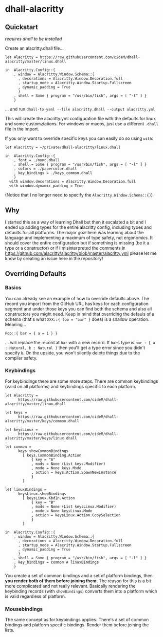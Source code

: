 # dhall-alacritty

## Quickstart

_requires dhall to be installed_

Create an alacritty.dhall file...

```dhall
let Alacritty = https://raw.githubusercontent.com/cideM/dhall-alacritty/master/linux.dhall

in  Alacritty.Config::{
    , window = Alacritty.Window.Schema::{
      , decorations = Alacritty.Window.Decoration.full
      , startup_mode = Alacritty.Window.Startup.Fullscreen
      , dynamic_padding = True
      }
    , shell = Some { program = "/usr/bin/fish", args = [ "-l" ] }
    }
```

... and run `dhall-to-yaml --file alacritty.dhall --output alacritty.yml`

This will create the alacritty.yml configuration file with the defaults for linux and some customziations. For windows or macos, just use a different `.dhall` file in the import.

If you only want to override specific keys you can easily do so using `with`:

```dhall
let Alacritty = ~/private/dhall-alacritty/linux.dhall

in  Alacritty.Config::{
    , font = ./mono.dhall
    , shell = Some { program = "/usr/bin/fish", args = [ "-l" ] }
    , colors = ./papercolor.dhall
    , key_bindings = ./keys_common.dhall
    }
  with window.decorations = Alacritty.Window.Decoration.full
  with window.dynamic_padding = True
```

(Notice that I no longer need to specify the `Alacritty.Window.Schema::{}`)

## Why

I started this as a way of learning Dhall but then it escalated a bit and I ended up adding types for the entire alacritty config, including types and defaults for all platforms. The major goal here was learning about the language and implementing a maximum of type safety, not ergonomics. It should cover the entire configuration but if something is missing (be it a type or a constructor) or if I misinterpreted the comments in https://github.com/alacritty/alacritty/blob/master/alacritty.yml please let me know by creating an issue here in the repository!

## Overriding Defaults

### Basics

You can already see an example of how to override defaults above. The record you import from the GitHub URL has keys for each configuration segment and under those keys you can find both the schema and also all constructors you might need. Keep in mind that overriding the defauls of a schema (that's what `XXX::{ foo = "bar" }` does) is a shallow operation. Meaning...

```dhall
Foo::{ bar = { a = 1 } }
```

... will replace the record at `bar` with a new record. If `bar`s type is `bar : { a : Natural, b : Natural }` then you'll get a type error since you didn't specify `b`. On the upside, you won't silently delete things due to the compiler safety.

### Keybindings

For keybindings there are some more steps. There are common keybindings (valid on all platforms) and keybindings specific to each platform.

```dhall
let Alacritty =
      https://raw.githubusercontent.com/cideM/dhall-alacritty/master/linux.dhall

let keys =
      https://raw.githubusercontent.com/cideM/dhall-alacritty/master/keys/common.dhall

let keysLinux =
      https://raw.githubusercontent.com/cideM/dhall-alacritty/master/keys/linux.dhall

let common =
      keys.showCommonBindings
        [ keys.CommonBinding.Action
            { key = "A"
            , mods = None (List keys.Modifier)
            , mode = None keys.Mode
            , action = keys.Action.SpawnNewInstance
            }
        ]

let linuxBindings =
      keysLinux.showBindings
        [ keysLinux.KbdIn.Action
            { key = "B"
            , mods = None (List keysLinux.Modifier)
            , mode = None keysLinux.Mode
            , action = keysLinux.Action.CopySelection
            }
        ]

in  Alacritty.Config::{
    , window = Alacritty.Window.Schema::{
      , decorations = Alacritty.Window.Decoration.full
      , startup_mode = Alacritty.Window.Startup.Fullscreen
      , dynamic_padding = True
      }
    , shell = Some { program = "/usr/bin/fish", args = [ "-l" ] }
    , key_bindings = common # linuxBindings
    }
```

You create a set of common bindings and a set of platform bindings, then **you render both of them before joining them**. The reason for this is a bit more complicated and not really relevant. Basically rendering the keybinding records (with `showBindings`) converts them into a platform which is valid regardless of platform.

### Mousebindings

The same concept as for keybindings applies. There's a set of common bindings and platform specific bindings. Render them before joining the lists.

